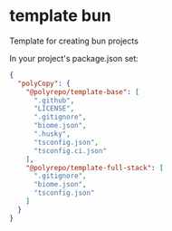 # template bun

Template for creating bun projects

In your project's package.json set:

```json
{
  "polyCopy": {
    "@polyrepo/template-base": [
      ".github",
      "LICENSE",
      ".gitignore",
      "biome.json",
      ".husky",
      "tsconfig.json",
      "tsconfig.ci.json"
    ],
    "@polyrepo/template-full-stack": [
      ".gitignore",
      "biome.json",
      "tsconfig.json"
    ]
  }
}
```
